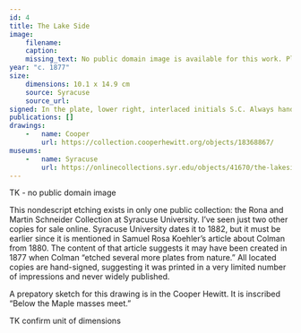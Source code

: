 ```yaml
---
id: 4
title: The Lake Side
image:
    filename: 
    caption: 
    missing_text: No public domain image is available for this work. Please visit The Syracuse University Art Museum to view it.
year: "c. 1877"
size:
    dimensions: 10.1 x 14.9 cm
    source: Syracuse
    source_url: 
signed: In the plate, lower right, interlaced initials S.C. Always hand-signed.
publications: []
drawings:
    -   name: Cooper
        url: https://collection.cooperhewitt.org/objects/18368867/
museums: 
    -   name: Syracuse
        url: https://onlinecollections.syr.edu/objects/41670/the-lakeside
---
```

TK - no public domain image

This nondescript etching exists in only one public collection: the Rona and Martin Schneider Collection at Syracuse University. I’ve seen just two other copies for sale online. Syracuse University dates it to 1882, but it must be earlier since it is mentioned in Samuel Rosa Koehler’s article about Colman from 1880. The content of that article suggests it may have been created in 1877 when Colman “etched several more plates from nature.” All located copies are hand-signed, suggesting it was printed in a very limited number of impressions and never widely published.

A prepatory sketch for this drawing is in the Cooper Hewitt. It is inscribed “Below the Maple masses meet.”

TK confirm unit of dimensions